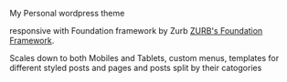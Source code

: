 

My Personal wordpress theme

responsive with Foundation framework by Zurb [ZURB's Foundation Framework](http://foundation.zurb.com/).

Scales down to both Mobiles and Tablets, custom menus, templates for different styled posts and pages and posts split by their catogories
